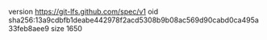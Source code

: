 version https://git-lfs.github.com/spec/v1
oid sha256:13a9cdbfb1deabe442978f2acd5308b9b08ac569d90cabd0ca495a33feb8aee9
size 1650
